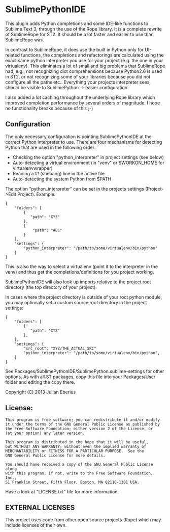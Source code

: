 **SublimePythonIDE**
===========================
This plugin adds Python completions and some IDE-like functions to Sublime Text 3, through the use of the Rope library.
It is a complete rewrite of SublimeRope for ST2. It should be a lot faster and easier to use than SublimeRope was.

In contrast to SublimeRope, it does use the built in Python only for UI-related functions, the completions and refactorings
are calculated using the exact same python interpreter you use for your project (e.g. the one in your virtualenv).
This eliminates a lot of small and big problems that SublimeRope had, e.g., not recognizing dict comprehensions because Python2.6 is used in ST2, or not recognizing some of your libraries because you did not configure all the paths etc..
Everything your projects interpreter sees, should be visible to SublimePython -> easier configuration.

I also added a lot caching throughout the underlying Rope library which improved completion performance by several orders of magnitude. I hope no functionality breaks because of this ;-)


Configuration
-------------

The only necessary configuration is pointing SublimePythonIDE at the correct Python interpreter to use.
There are four mechanisms for detecting Python that are used in the following order:

  - Checking the option "python_interpreter" in project settings (see below)
  - Auto-detecting a virtual environment (in "venv" or $WORKON_HOME for virtualenvwrapper)
  - Reading a #! (shebang) line in the active file
  - Auto-detecting the system Python from $PATH

The option "python_interpreter" can be set in the projects settings (Project->Edit Project). Example:

    {
        "folders": [
            {
               "path": "XYZ"
            },
            {
                "path": "ABC"
            }
        ],
        "settings": {
            "python_interpreter": "/path/to/some/virtualenv/bin/python"
        }
    }

This is also the way to select a virtualenv (point it to the interpreter in the venv) and thus get the completions/definitions for you project working.

SublimePythonIDE will also look up imports relative to the project root directory (the top directory of your project).

In cases where the project directory is outside of your root python module, you may optionally set a custom source root directory in the project settings:

    {
        "folders": [
            {
               "path": "XYZ"
            },
        ],
        "settings": {
            "src_root": "XYZ/THE_ACTUAL_SRC"
            "python_interpreter": "/path/to/some/virtualenv/bin/python",
        }
    }

See Packages/SublimePythonIDE/SublimePython.sublime-settings for other options. As with all ST packages, copy this file into your Packages/User folder and editing the copy there.

Copyright (C) 2013 Julian Eberius

License:
--------

    This program is free software; you can redistribute it and/or modify
    it under the terms of the GNU General Public License as published by
    the Free Software Foundation; either version 2 of the License, or
    (at your option) any later version.

    This program is distributed in the hope that it will be useful,
    but WITHOUT ANY WARRANTY; without even the implied warranty of
    MERCHANTABILITY or FITNESS FOR A PARTICULAR PURPOSE.  See the
    GNU General Public License for more details.

    You should have received a copy of the GNU General Public License along
    with this program; if not, write to the Free Software Foundation, Inc.,
    51 Franklin Street, Fifth Floor, Boston, MA 02110-1301 USA.

Have a look at "LICENSE.txt" file for more information.

EXTERNAL LICENSES
-----------------
This project uses code from other open source projects (Rope)
which may include licenses of their own.
